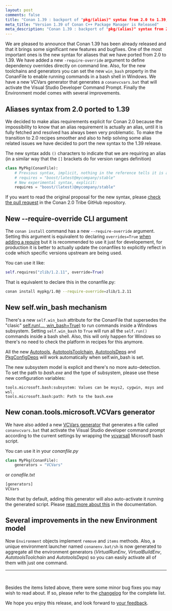 ```yaml
---
layout: post
comments: false
title: "Conan 1.39 : backport of "pkg/(alias)" syntax from 2.0 to 1.39, new --require-override CLI argument, new "win_bash" management with better configuration, new conan.tools.microsoft.VCVars generator, improvements in Environment model."
meta_title: "Version 1.39 of Conan C++ Package Manager is Released"
meta_description: "Conan 1.39 : backport of "pkg/(alias)" syntax from 2.0 to 1.39, new --require-override CLI argument, new "win_bash" management with better configuration, new conan.tools.microsoft.VCVars generator, improvements in Environment model."
---
```


We are pleased to announce that Conan 1.39 has been already released and that it brings some significant new features and bugfixes. One of the most important ones is the new syntax for aliases that we have ported from 2.0 to 1.39. We have added a new `-require-override` argument to define dependency overrides directly on command line. Also, for the new toolchains and generators you can set the new `win_bash` property in the ConanFile to enable running commands in a bash shell in Windows. We have a new VCVars generator that generates a `conanvcvars.bat` that will activate the Visual Studio Developer Command Prompt. Finally the Environment model comes with several improvements.

## Aliases syntax from 2.0 ported to 1.39

We decided to make alias requirements explicit for Conan 2.0 because the impossibility to know that an alias requirement is actually an alias, until it is fully fetched and resolved has always been very problematic. To make the transition to 2.0 recipes smoother and also to help solving some alias related issues we have decided to port the new syntax to the 1.39 release.

The new syntax adds `()` characters to indicate that we are requiring an alias (in a similar way that the `[]` brackets do for version ranges definition)

```python
class MyPkg(ConanFile):
    # Previous syntax, implicit, nothing in the reference tells it is an alias
    # requires = "boost/latest@mycompany/stable"
    # New experimental syntax, explicit:
    requires = "boost/(latest)@mycompany/stable"
```

If you want to read the original proposal for the new syntax, please [check the pull request](https://github.com/conan-io/tribe/pull/25) in the Conan 2.0 Tribe GitHub repository.

## New --require-override CLI argument

The `conan install` command has a new `--require-override` argument. Setting this argument is equivalent to declaring `overrides=True` [when adding a require](https://docs.conan.io/en/latest/reference/conanfile/methods.html#requirements) but it is recommended to use it just for developement, for production it is better to actually update the conanfiles to explicitly reflect in code which specific versions upstream are being used. 

You can use it like:

```python
self.requires("zlib/1.2.11", override=True)
```

That is equivalent to declare this in the conanfile.py:

```bash
conan install mypkg/1.0@ --require-override=zlib/1.2.11
```

## New self.win_bash mechanism

There's a new `self.win_bash` attribute for the ConanFile that supersedes the "clasic" [self.run(..., win_bash=True)](https://docs.conan.io/en/latest/systems_cross_building/windows_subsystems.html?highlight=win_bash#self-run) to run commands inside a Windows subsystem. Setting `self.win_bash` to `True` will run all the `self.run()` commands inside a bash shell. Also, this will only happen for Windows so there's no need to check the platform in recipes for this anymore.

All the new [Autotools](https://docs.conan.io/en/latest/reference/conanfile/tools/gnu/autotools.html), [AutotoolsToolchain](https://docs.conan.io/en/latest/reference/conanfile/tools/gnu/autotoolstoolchain.html), [AutotoolsDeps](https://docs.conan.io/en/latest/reference/conanfile/tools/gnu/autotoolsdeps.html) and [PkgConfigDeps](https://docs.conan.io/en/latest/reference/conanfile/tools/gnu/pkgconfigdeps.html#pkgconfigdeps) will work automatically when self.win_bash is set. 

The new subsystem model is explicit and there's no more auto-detection. To set the path to *bash.exe* and the type of subsystem, please use these new configuration variables:

```
tools.microsoft.bash:subsystem: Values can be msys2, cygwin, msys and wsl.
tools.microsoft.bash:path: Path to the bash.exe
```

## New conan.tools.microsoft.VCVars generator

We have also added a new [VCVars generator](https://docs.conan.io/en/latest/reference/conanfile/tools/microsoft.html#vcvars) that generates a file called `conanvcvars.bat` that activate the Visual Studio developer command prompt according to the current settings by wrapping the [vcvarsall](https://docs.microsoft.com/en-us/cpp/build/building-on-the-command-line?view=msvc-160&viewFallbackFrom=vs-2017) Microsoft bash script.

You can use it in your *conanfile.py*

```python
class MyPkg(ConanFile):
    generators = "VCVars"
```

or *conafile.txt*

```python
[generators]
VCVars
```

Note that by default, adding this generator will also auto-activate it running the generated script. Please [read more about this](https://docs.conan.io/en/latest/reference/conanfile/tools/env/environment.html#creating-launcher-files) in the documentation.

## Several improvements in the new Environment model

Now `Environment` objects implement `remove` and `items` methods. Also, a unique environment launcher named `conanenv.bat/sh` is now generated to aggregate all the environment generators (*VirtualRunEnv*, *VirtualBuildEnv*, *AutotoolsToolchain* and *AutotoolsDeps*) so you can easily activate all of them with just one command.

-----------
<br>

Besides the items listed above, there were some minor bug fixes you may wish to
read about.  If so, please refer to the
[changelog](https://docs.conan.io/en/latest/changelog.html#jul-2021) for the
complete list.

We hope you enjoy this release, and look forward to [your
feedback](https://github.com/conan-io/conan/issues). 

